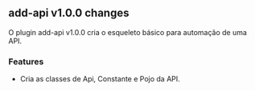 ## add-api v1.0.0 changes

O plugin add-api v1.0.0 cria o esqueleto básico para automação de uma API.

### Features

* Cria as classes de Api, Constante e Pojo da API.